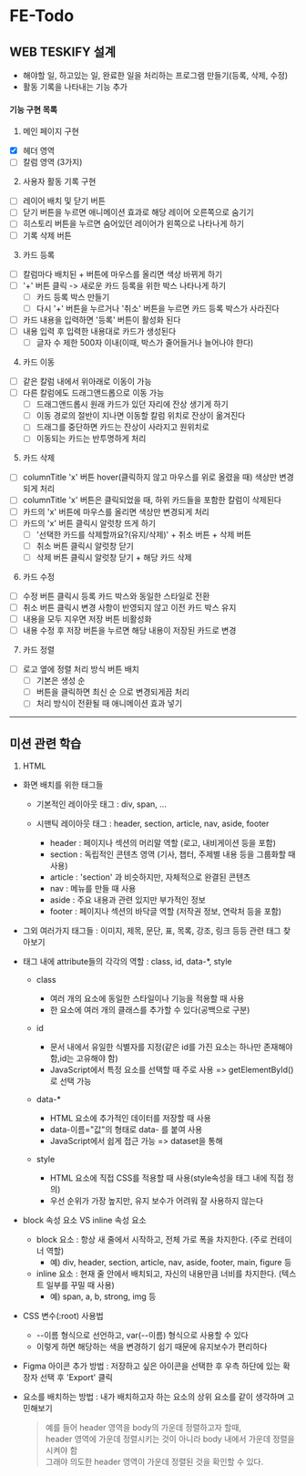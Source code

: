 # FE-Todo

## WEB TESKIFY 설계

- 해야할 일, 하고있는 일, 완료한 일을 처리하는 프로그램 만들기(등록, 삭제, 수정)
- 활동 기록을 나타내는 기능 추가

#### 기능 구현 목록

1. 메인 페이지 구현

- [x] 헤더 영역
- [ ] 칼럼 영역 (3가지)

2. 사용자 활동 기록 구현

- [ ] 레이어 배치 및 닫기 버튼
- [ ] 닫기 버튼을 누르면 애니메이션 효과로 해당 레이어 오른쪽으로 숨기기
- [ ] 히스토리 버튼을 누르면 숨어있던 레이어가 왼쪽으로 나타나게 하기
- [ ] 기록 삭제 버튼

3. 카드 등록

- [ ] 칼럼마다 배치된 + 버튼에 마우스를 올리면 색상 바뀌게 하기
- [ ] '+' 버튼 클릭 -> 새로운 카드 등록을 위한 박스 나타나게 하기
  - [ ] 카드 등록 박스 만들기
  - [ ] 다시 '+' 버튼을 누르거나 '취소' 버튼을 누르면 카드 등록 박스가 사라진다
- [ ] 카드 내용을 입력하면 '등록' 버튼이 활성화 된다
- [ ] 내용 입력 후 입력한 내용대로 카드가 생성된다
  - [ ] 글자 수 제한 500자 이내(이때, 박스가 줄어들거나 늘어나야 한다)

4. 카드 이동

- [ ] 같은 칼럼 내에서 위아래로 이동이 가능
- [ ] 다른 칼럼에도 드래그앤드롭으로 이동 가능
  - [ ] 드래그앤드롭시 원래 카드가 있던 자리에 잔상 생기게 하기
  - [ ] 이동 경로의 절반이 지나면 이동할 칼럼 위치로 잔상이 옮겨진다
  - [ ] 드래그를 중단하면 카드는 잔상이 사라지고 원위치로
  - [ ] 이동되는 카드는 반투명하게 처리

5. 카드 삭제

- [ ] columnTitle 'x' 버튼 hover(클릭하지 않고 마우스를 위로 올렸을 때) 색상만 변경되게 처리
- [ ] columnTitle 'x' 버튼은 클릭되었을 때, 하위 카드들을 포함한 칼럼이 삭제된다
- [ ] 카드의 'x' 버튼에 마우스를 올리면 색상만 변경되게 처리
- [ ] 카드의 'x' 버튼 클릭시 알럿창 뜨게 하기
  - [ ] '선택한 카드를 삭제할까요?(유지/삭제)' + 취소 버튼 + 삭제 버튼
  - [ ] 취소 버튼 클릭시 알럿창 닫기
  - [ ] 삭제 버튼 클릭시 알럿창 닫기 + 해당 카드 삭제

6. 카드 수정

- [ ] 수정 버튼 클릭시 등록 카드 박스와 동일한 스타일로 전환
- [ ] 취소 버튼 클릭시 변경 사항이 반영되지 않고 이전 카드 박스 유지
- [ ] 내용을 모두 지우면 저장 버튼 비활성화
- [ ] 내용 수정 후 저장 버튼을 누르면 해당 내용이 저장된 카드로 변경

7. 카드 정렬

- [ ] 로고 옆에 정렬 처리 방식 버튼 배치
  - [ ] 기본은 생성 순
  - [ ] 버튼을 클릭하면 최신 순 으로 변경되게끔 처리
  - [ ] 처리 방식이 전환될 때 애니메이션 효과 넣기

---

## 미션 관련 학습

1. HTML

- 화면 배치를 위한 태그들

  - 기본적인 레이아웃 태그 : div, span, ...

  - 시맨틱 레이아웃 태그 : header, section, article, nav, aside, footer
    - header : 페이지나 섹션의 머리말 역할 (로고, 내비게이션 등을 포함)
    - section : 독립적인 콘텐츠 영역 (기사, 챕터, 주제별 내용 등을 그룹화할 때 사용)
    - article : 'section' 과 비슷하지만, 자체적으로 완결된 콘텐츠
    - nav : 메뉴를 만들 때 사용
    - aside : 주요 내용과 관련 있지만 부가적인 정보
    - footer : 페이지나 섹션의 바닥글 역할 (저작권 정보, 연락처 등을 포함)

- 그외 여러가지 태그들 : 이미지, 제목, 문단, 표, 목록, 강조, 링크 등등 관련 태그 찾아보기

- 태그 내에 attribute들의 각각의 역할 : class, id, data-\*, style

  - class

    - 여러 개의 요소에 동일한 스타일이나 기능을 적용할 때 사용
    - 한 요소에 여러 개의 클래스를 추가할 수 있다(공백으로 구분)

  - id

    - 문서 내에서 유일한 식별자를 지정(같은 id를 가진 요소는 하나만 존재해야 함,id는 고유해야 함)
    - JavaScript에서 특정 요소를 선택할 때 주로 사용 => getElementById()로 선택 가능

  - data-\*

    - HTML 요소에 추가적인 데이터를 저장할 때 사용
    - data-이름="값"의 형태로 data- 를 붙여 사용
    - JavaScript에서 쉽게 접근 가능 => dataset을 통해

  - style

    - HTML 요소에 직접 CSS를 적용할 때 사용(style속성을 태그 내에 직접 정의)
    - 우선 순위가 가장 높지만, 유지 보수가 어려워 잘 사용하지 않는다

- block 속성 요소 VS inline 속성 요소

  - block 요소 : 항상 새 줄에서 시작하고, 전체 가로 폭을 차지한다. (주로 컨테이너 역할)
    - 예) div, header, section, article, nav, aside, footer, main, figure 등
  - inline 요소 : 현재 줄 안에서 배치되고, 자신의 내용만큼 너비를 차지한다. (텍스트 일부를 꾸밀 때 사용)
    - 예) span, a, b, strong, img 등

- CSS 변수(:root) 사용법

  - --이름 형식으로 선언하고, var(--이름) 형식으로 사용할 수 있다
  - 이렇게 하면 해당하는 색을 변경하기 쉽기 때문에 유지보수가 편리하다

- Figma 아이콘 추가 방법 : 저장하고 싶은 아이콘을 선택한 후 우측 하단에 있는 확장자 선택 후 'Export' 클릭

- 요소를 배치하는 방법 : 내가 배치하고자 하는 요소의 상위 요소를 같이 생각하며 고민해보기
  > 예를 들어 header 영역을 body의 가운데 정렬하고자 할때, <br>
  > header 영역에 가운데 정렬시키는 것이 아니라 body 내에서 가운데 정렬을 시켜야 함 <br>
  > 그래야 의도한 header 영역이 가운데 정렬된 것을 확인할 수 있다.
